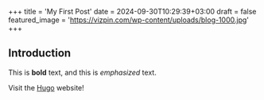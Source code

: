 +++
title = 'My First Post'
date = 2024-09-30T10:29:39+03:00
draft = false
featured_image = 'https://vizpin.com/wp-content/uploads/blog-1000.jpg'
+++

## Introduction

This is **bold** text, and this is *emphasized* text.

Visit the [Hugo](https://gohugo.io) website!
